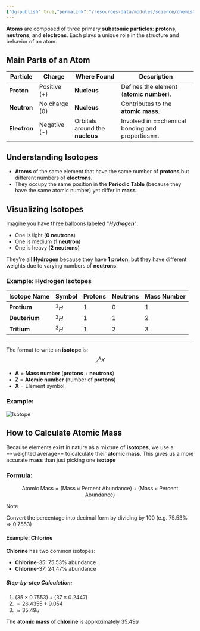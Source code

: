 ```yaml
---
{"dg-publish":true,"permalink":"/resources-data/modules/science/chemistry/parts-of-an-atom-subatomic-particles/"}
---
```


**Atoms** are composed of three primary **subatomic particles**: **protons**, **neutrons**, and **electrons**. Each plays a unique role in the structure and behavior of an atom.

## Main Parts of an Atom


| **Particle** | **Charge**    | **Where Found**                 | **Description**                                  |
| ------------ | ------------- | ------------------------------- | ------------------------------------------------ |
| **Proton**   | Positive (+)  | **Nucleus**                     | Defines the element (**atomic number**).         |
| **Neutron**  | No charge (0) | **Nucleus**                     | Contributes to the **atomic mass**.              |
| **Electron** | Negative (-)  | Orbitals around the **nucleus** | Involved in ==chemical bonding and properties==. |

## Understanding Isotopes
* **Atoms** of the same element that have the same number of **protons** but different numbers of **electrons**.
* They occupy the same position in the **Periodic Table** (because they have the same atomic number) yet differ in **mass**.

## Visualizing Isotopes
Imagine you have three balloons labeled "***Hydrogen***":
* One is light (**0 neutrons**)
* One is medium (**1 neutron**)
* One is heavy (**2 neutrons**)

They're all **Hydrogen** because they have **1 proton**, but they have different weights due to varying numbers of **neutrons**.

### Example: Hydrogen Isotopes


| **Isotope Name** | **Symbol** | **Protons** | **Neutrons** | **Mass Number** |
| ---------------- | ---------- | ----------- | ------------ | --------------- |
| **Protium**      | $^1 H$     | 1           | 0            | 1               |
| **Deuterium**    | $^2 H$     | 1           | 1            | 2               |
| **Tritium**      | $^3 H$     | 1           | 2            | 3               |

** **
The format to write an **isotope** is:
$$^{A}_{Z}X$$

* **A** = **Mass number** (**protons** + **neutrons**)
* **Z** = **Atomic number** (number of **protons**)
* **X** = Element symbol

### Example:

![Isotope](https://upload.wikimedia.org/wikipedia/commons/6/66/Hydrogen_Deuterium_Tritium_Nuclei_Schmatic-en.svg)

## How to Calculate Atomic Mass
Because elements exist in nature as a mixture of **isotopes**, we use a ==weighted average== to calculate their **atomic mass**. This gives us a more accurate **mass** than just picking one **isotope**

### Formula:

$$\text{Atomic Mass} = (\text{Mass} \times \text{Percent Abundance}) + (\text{Mass} \times \text{Percent Abundance})$$

> [!note]
> Convert the percentage into decimal form by dividing by 100 (e.g. $75.53\% \Rightarrow 0.7553$)

#### Example: Chlorine
**Chlorine** has two common isotopes:
* **Chlorine**-35: 75.53% abundance
* **Chlorine**-37: 24.47% abundance

##### Step-by-step Calculation:
1.  $(35 \times 0.7553) + (37 \times 0.2447)$
2. $= 26.4355 + 9.054$
3. $\approx 35.49 u$

The **atomic mass** of **chlorine** is approximately $35.49 u$
